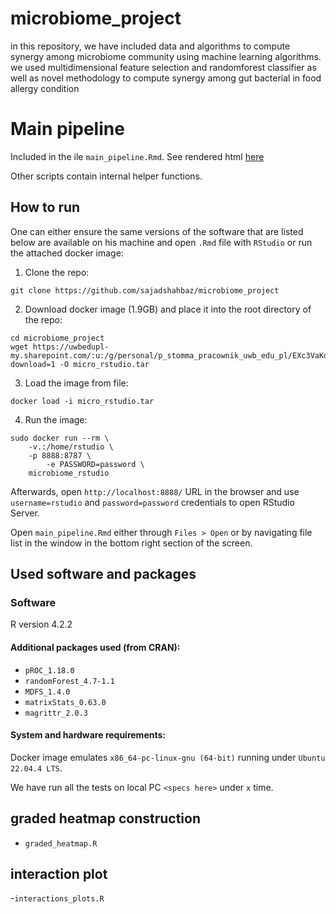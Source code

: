 # microbiome_project
in this repository, we have included data and algorithms to compute synergy among microbiome community using machine learning algorithms. we used multidimensional feature selection and randomforest classifier as well as novel methodology to compute synergy among gut bacterial in food allergy condition   

# Main pipeline

Included in the ile `main_pipeline.Rmd`. See rendered html [here](https://htmlpreview.github.io/?https://github.com/sajadshahbaz/microbiome_project/blob/main/docs/main_pipeline.html) 

Other scripts contain internal helper functions.

## How to run

One can either ensure the same versions of the software that are listed below are available on his machine and open `.Rmd` file with `RStudio` or run the attached docker image:

1. Clone the repo:

```
git clone https://github.com/sajadshahbaz/microbiome_project
```

2. Download docker image (1.9GB) and place it into the root directory of the repo:

```
cd microbiome_project
wget https://uwbedupl-my.sharepoint.com/:u:/g/personal/p_stomma_pracownik_uwb_edu_pl/EXc3VaKdMA1GuRHUwJjpWN0BN_zbMLjoYFpEU3kQg9wCLQ?download=1 -O micro_rstudio.tar
```

3. Load the image from file:

```
docker load -i micro_rstudio.tar
```

4. Run the image: 

```
sudo docker run --rm \
	-v.:/home/rstudio \
	-p 8888:8787 \
        -e PASSWORD=password \            
	microbiome_rstudio
```

Afterwards, open `http://localhost:8888/` URL in the browser and use `username=rstudio` and `password=password` credentials to open RStudio Server.

Open `main_pipeline.Rmd` either through `Files > Open` or by navigating file list in the window in the bottom right section of the screen.

## Used software and packages

### Software

R version 4.2.2

#### Additional packages used (from CRAN):

- `pROC_1.18.0`
- `randomForest_4.7-1.1`
- `MDFS_1.4.0`
- `matrixStats_0.63.0`
- `magrittr_2.0.3`

#### System and hardware requirements:

Docker image emulates `x86_64-pc-linux-gnu (64-bit)` running under `Ubuntu 22.04.4 LTS`.

We have run all the tests on local PC `<specs here>` under `x` time.

## graded heatmap construction

- `graded_heatmap.R`

## interaction plot

-`interactions_plots.R`
